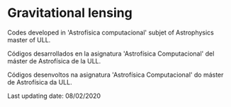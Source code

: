 # Gravitational lensing

Codes developed in 'Astrofísica computacional' subjet of Astrophysics master of ULL.

Códigos desarrollados en la asignatura 'Astrofísica Computacional' del máster de Astrofísica de la ULL.

Códigos desenvoltos na asignatura 'Astrofísica Computacional' do máster de Astrofísica da ULL.

Last updating date: 08/02/2020
